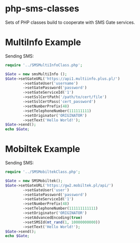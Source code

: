 php-sms-classes
===============

Sets of PHP classes build to cooperate with SMS Gate services.

MultiInfo Example
=============

Sending SMS:

```php
require '../SMSMultiInfoClass.php';

$Gate = new smsMultiInfo ();
$Gate->setGateURL('https://api1.multiinfo.plus.pl/')
        ->setGateUser('username')
        ->setGatePassword('password')
        ->setGateServiceId('1')
        ->setSslCertPath('/path/to/cert/file')
        ->setSslCertPass('cert_password')
        ->setNumberPrefix(48)
        ->setTelephoneNumber(111111111)
        ->setOriginator('ORIGINATOR')
        ->setText('Hello World!');
$Gate->send();
echo $Gate;
```

Mobiltek Example
==============

Sending SMS:

```php
require '../SMSMobiltekClass.php';

$Gate = new SMSMobiltek();
$Gate->setGateURL('https://gw2.mobiltek.pl/api/')
        ->setGateUser('user')
        ->setGatePassword('password')
        ->setGateServiceId('1')
        ->setNumberPrefix(48)
        ->setTelephoneNumber(111111111111)
        ->setOriginator('ORIGINATOR')
        ->setAdvancedEncoding(true)
        ->setSMSId(mt_rand(1, 10000000000))
        ->setText('Hello World!');
$Gate->send();
echo $Gate;
```